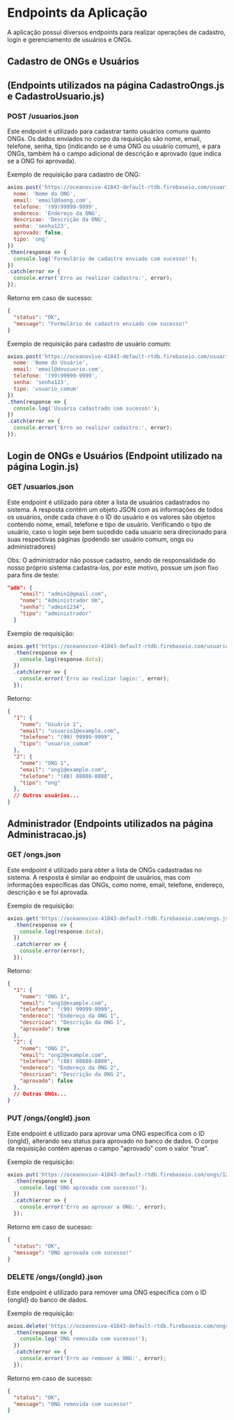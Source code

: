 # Endpoints da Aplicação

A aplicação possui diversos endpoints para realizar operações de cadastro, login e gerenciamento de usuários e ONGs.

## Cadastro de ONGs e Usuários 
## (Endpoints utilizados na página CadastroOngs.js e CadastroUsuario.js)

### POST /usuarios.json

Este endpoint é utilizado para cadastrar tanto usuários comuns quanto ONGs. Os dados enviados no corpo da requisição são nome, email, telefone, senha, tipo (indicando se é uma ONG ou usuário comum), e para ONGs, também há o campo adicional de descrição e aprovado (que indica se a ONG foi aprovada).

Exemplo de requisição para cadastro de ONG:

```javascript
axios.post('https://oceanovivo-41843-default-rtdb.firebaseio.com/usuarios.json', {
  nome: 'Nome da ONG',
  email: 'email@daong.com',
  telefone: '(99)99999-9999',
  endereco: 'Endereço da ONG',
  descricao: 'Descrição da ONG',
  senha: 'senha123',
  aprovado: false,
  tipo: 'ong'
})
.then(response => {
  console.log('Formulário de cadastro enviado com sucesso!');
})
.catch(error => {
  console.error('Erro ao realizar cadastro:', error);
});
```

Retorno em caso de sucesso:
```json
{
  "status": "OK",
  "message": "Formulário de cadastro enviado com sucesso!"
}
```

Exemplo de requisição para cadastro de usuário comum:

```javascript
axios.post('https://oceanovivo-41843-default-rtdb.firebaseio.com/usuarios.json', {
  nome: 'Nome do Usuário',
  email: 'email@dousuario.com',
  telefone: '(99)99999-9999',
  senha: 'senha123',
  tipo: 'usuario_comum'
})
.then(response => {
  console.log('Usuário cadastrado com sucesso!');
})
.catch(error => {
  console.error('Erro ao realizar cadastro:', error);
});
``` 

## Login de ONGs e Usuários (Endpoint utilizado na página Login.js)

### GET /usuarios.json

Este endpoint é utilizado para obter a lista de usuários cadastrados no sistema. A resposta contém um objeto JSON com as informações de todos os usuários, onde cada chave é o ID do usuário e os valores são objetos contendo nome, email, telefone e tipo de usuário.
Verificando o tipo de usuário, caso o login seje bem sucedido cada usuario sera direcionado para suas respectivas páginas (podendo ser usuário comum, ongs ou administradores)

Obs: O administrador não possue cadastro, sendo de responsalidade do nosso próprio sistema cadastra-los, por este motivo, possue um json fixo para fins de teste: 

```json
"adm": {
    "email": "admin1@gmail.com",
    "nome": "Administrador Um",
    "senha": "admin1234",
    "tipo": "administrador"
  }
``` 

Exemplo de requisição:

```javascript
axios.get('https://oceanovivo-41843-default-rtdb.firebaseio.com/usuarios.json')
  .then(response => {
    console.log(response.data);
  })
  .catch(error => {
    console.error('Erro ao realizar login:', error);
  });
```

Retorno:
```json
{
  "1": {
    "nome": "Usuário 1",
    "email": "usuario1@example.com",
    "telefone": "(99) 99999-9999",
    "tipo": "usuario_comum"
  },
  "2": {
    "nome": "ONG 1",
    "email": "ong1@example.com",
    "telefone": "(88) 88888-8888",
    "tipo": "ong"
  },
  // Outros usuários...
}
```

## Administrador (Endpoints utilizados na página Administracao.js)

### GET /ongs.json

Este endpoint é utilizado para obter a lista de ONGs cadastradas no sistema. A resposta é similar ao endpoint de usuários, mas com informações específicas das ONGs, como nome, email, telefone, endereço, descrição e se foi aprovada.

Exemplo de requisição:
```javascript
axios.get('https://oceanovivo-41843-default-rtdb.firebaseio.com/ongs.json')
  .then(response => {
    console.log(response.data);
  })
  .catch(error => {
    console.error(error);
  });
```

Retorno: 
```json
{
  "1": {
    "nome": "ONG 1",
    "email": "ong1@example.com",
    "telefone": "(99) 99999-9999",
    "endereco": "Endereço da ONG 1",
    "descricao": "Descrição da ONG 1",
    "aprovado": true
  },
  "2": {
    "nome": "ONG 2",
    "email": "ong2@example.com",
    "telefone": "(88) 88888-8888",
    "endereco": "Endereço da ONG 2",
    "descricao": "Descrição da ONG 2",
    "aprovado": false
  },
  // Outras ONGs...
}
```

### PUT /ongs/{ongId}.json

Este endpoint é utilizado para aprovar uma ONG específica com o ID {ongId}, alterando seu status para aprovado no banco de dados. O corpo da requisição contém apenas o campo "aprovado" com o valor "true". 

Exemplo de requisição:

```javascript
axios.put('https://oceanovivo-41843-default-rtdb.firebaseio.com/ongs/123.json', { aprovado: true })
  .then(response => {
    console.log('ONG aprovada com sucesso!');
  })
  .catch(error => {
    console.error('Erro ao aprovar a ONG:', error);
  });
```

Retorno em caso de sucesso:
```json
{
  "status": "OK",
  "message": "ONG aprovada com sucesso!"
}
```

### DELETE /ongs/{ongId}.json

Este endpoint é utilizado para remover uma ONG específica com o ID {ongId} do banco de dados.

Exemplo de requisição:

```javascript
axios.delete('https://oceanovivo-41843-default-rtdb.firebaseio.com/ongs/123.json')
  .then(response => {
    console.log('ONG removida com sucesso!');
  })
  .catch(error => {
    console.error('Erro ao remover a ONG:', error);
  });
```

Retorno em caso de sucesso:
```json
{
  "status": "OK",
  "message": "ONG removida com sucesso!"
}
```
